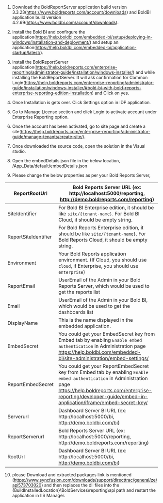 1. Download the BoldReportServer application build version 3.3.23(https://www.boldreports.com/account/downloads) and BoldBI application build version 4.2.69(https://www.boldbi.com/account/downloads).
2. Install  the Bold BI and confirgure the application(https://help.boldbi.com/embedded-bi/setup/deploying-in-windows/installation-and-deployment/) and setup an application(https://help.boldbi.com/embedded-bi/application-startup/latest/).
3. Install the BoldReportServer application(https://help.boldreports.com/enterprise-reporting/administrator-guide/installation/windows-installer/) and while installing the BoldReportServer. It will ask confirmation for Common Login(https://help.boldreports.com/enterprise-reporting/administrator-guide/installation/windows-installer/#bold-bi-with-bold-reports-enterprise-reporting-edition-installation) and Click on yes.
4. Once Installation is gets over. Click Settings option in IDP application.
5. Go to Manage License section and click Login to activate account under Enterprise Reporting option.
6. Once the account has been activated, go to site page and create a site(https://help.boldreports.com/enterprise-reporting/administrator-guide/manage-tenants/create-site/).
7. Once downloaded the source code, open the solution in the Visual studio. 
8. Open the embedDetails.json file in the below location,
/App_Data/default/embedDetails.json

9. Please change the below properties as per your Bold Reports Server,

| ReportRootUrl       | Bold Reports Server URL (ex: http://localhost:5000/reporting, http://demo.boldreports.com/reporting)                                                                                                                                    |
|---------------------|-----------------------------------------------------------------------------------------------------------------------------------------------------------------------------------------------------------------------------------------|
| SiteIdentifier      | For Bold BI Enterprise edition, it should be like `site/{tenant-name}`. For Bold BI Cloud, it should be empty string.                                                                                                                   |
| ReportSiteIdentifier| For  Bold Reports Enterprise edition, it should be like `site/{tenant-name}`. For Bold Reports Cloud, it should be empty string.                                                                                                        |
| Environment         | Your Bold Reports application environment. (If Cloud, you should use `cloud`, if Enterprise, you should use `enterprise`)                                                                                                               |
| ReportEmail         | UserEmail of the Admin in your Bold Reports Server, which would be used to get the reports list                                                                                                                                         |
| Email               | UserEmail of the Admin in your Bold BI, which would be used to get the dashboards list                                                                                                                                                  |
| DisplayName         | This is the name displayed in the embedded application.                                                                                                                                                                                 |
| EmbedSecret         | You could get your EmbedSecret key from Embed tab by enabling `Enable embed authentication` in Administration page https://help.boldbi.com/embedded-bi/site-administration/embed-settings/                                              |
| ReportEmbedSecret   | You could get your ReportEmbedSecret key from Embed tab by enabling `Enable embed authentication` in Administration page https://help.boldreports.com/enterprise-reporting/developer-guide/embed-in-application/iframe/embed-secret-key/|
| Serverurl           | Dashboard Server BI URL (ex: http://localhost:5000/bi, http://demo.boldbi.com/bi)                                                                                                                                                       |
| ReportServerurl     | Bold Reports Server  URL (ex: http://localhost:5000/reporting, http://demo.boldreports.com/reporting)                                                                                                                                   |
| RootUrl             | Dashboard Server BI URL (ex: http://localhost:5000/bi, http://demo.boldbi.com/bi)                                                                                                                                                       |

10. please Download and extracted packages link is mentioned (https://www.syncfusion.com/downloads/support/directtrac/general/ze/api573703020) and then replaces the dll files into the {BuildInstalledLocation}\BoldServices\reporting\api path and restart the application in IIS Manager.